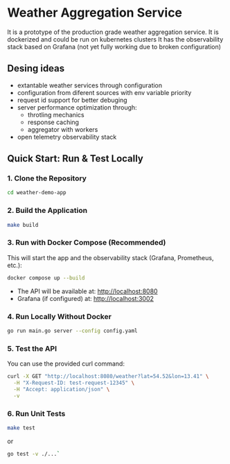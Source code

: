 # Weather Aggregation Service

It is a prototype of the production grade weather aggregation 
service.  It is dockerized and could be run on kubernetes clusters
It has the observability stack based on Grafana (not yet fully working due to broken configuration)

## Desing ideas

- extantable weather services through configuration
- configuration from diferent sources with env variable priority
- request id support for better debuging
- server performance optimization through:
    - throtling mechanics
    - response caching
    - aggregator with workers
- open telemetry observability stack


## Quick Start: Run & Test Locally

### 1. Clone the Repository 
```sh
cd weather-demo-app
```

### 2. Build the Application
```sh
make build
```

### 3. Run with Docker Compose (Recommended)
This will start the app and the observability stack (Grafana, Prometheus, etc.):
```sh
docker compose up --build
```
- The API will be available at: [http://localhost:8080](http://localhost:8080)
- Grafana (if configured) at: [http://localhost:3002](http://localhost:3002)

### 4. Run Locally Without Docker
```sh
go run main.go server --config config.yaml
```

### 5. Test the API
You can use the provided curl command:
```sh
curl -X GET "http://localhost:8080/weather?lat=54.52&lon=13.41" \
  -H "X-Request-ID: test-request-12345" \
  -H "Accept: application/json" \
  -v
```

### 6. Run Unit Tests
```sh
make test
```
or
```sh
go test -v ./...`


